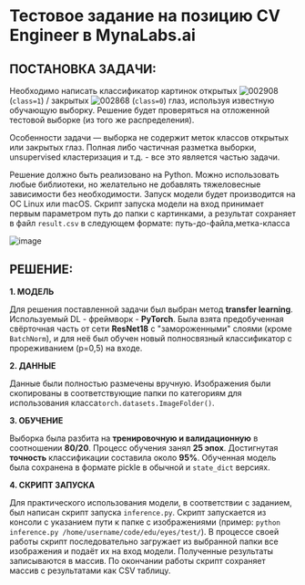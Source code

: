 # Тестовое задание на позицию CV Engineer в MynaLabs.ai
## ПОСТАНОВКА ЗАДАЧИ:
Необходимо написать классификатор картинок открытых ![002908](https://user-images.githubusercontent.com/85522162/132287106-bddd81c5-4771-42df-8a94-fc2e574b4cd8.jpg) (`class=1`) / закрытых ![002868](https://user-images.githubusercontent.com/85522162/132287071-0cea1a83-86ea-4178-a0e1-262a9282e895.jpg)
 (`class=0`) глаз, используя известную обучающую выборку. Решение будет проверяться на отложенной тестовой выборке (из того же распределения).

Особенности задачи — выборка не содержит меток классов открытых или закрытых глаз. Полная либо частичная разметка выборки, unsupervised кластеризация и т.д. - все это является частью задачи.


Решение должно быть реализовано на Python. Можно использовать любые библиотеки, но желательно не добавлять тяжеловесные зависимости без необходимости.
Запуск модели будет производится на ОС Linux или macOS. Скрипт запуска модели на вход принимает первым параметром путь до папки с картинками, а результат сохраняет в файл `result.csv` в следующем формате: путь-до-файла,метка-класса


![image](https://user-images.githubusercontent.com/85522162/132286520-f1ea340d-46bc-4112-afb1-702ed4d5c49f.png)

## РЕШЕНИЕ:
**1. МОДЕЛЬ**

Для решения поставленной задачи был выбран метод **transfer learning**. Используемый DL - фреймворк - **PyTorch**.
Была взята предобученная свёрточная часть от сети **ResNet18** c "замороженными" слоями (кроме `BatchNorm`),
и для неё был обучен новый полносвязный классификатор с прореживанием (p=0,5) на входе.

**2. ДАННЫЕ**

Данные были полностью размечены вручную. Изображения были скопированы в соответствующие 
папки по категориям для использования класса`torch.datasets.ImageFolder()`.

**3. ОБУЧЕНИЕ**

Выборка была разбита на **тренировочную и валидационную** в соотношении **80/20**. Процесс обучения занял 
**25 эпох**. Достигнутая **точность** классификации составила около **95%**. Обученная модель была сохранена
в формате pickle в обычной и `state_dict` версиях.

**4. СКРИПТ ЗАПУСКА**

Для практического использования модели, в соответствии с заданием, был написан скрипт запуска `inference.py`.
Скрипт запускается из консоли с указанием пути к папке с изображениями
(пример: `python inference.py /home/username/code/edu/eyes/test/`). В процессе своей работы скрипт 
последовательно загружает из выбранной папки все изображения и подаёт их на вход модели.
Полученные результаты записываются в массив. По окончании работы скрипт сохраняет массив с 
результатами как CSV таблицу.
